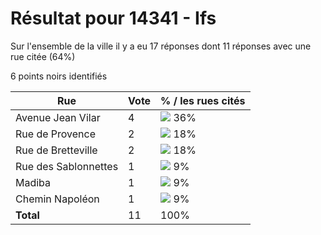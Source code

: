 # Résultat pour 14341 - Ifs

Sur l'ensemble de la ville il y a eu 17 réponses dont 11 réponses avec une rue citée (64%)

6 points noirs identifiés

| Rue | Vote | % / les rues cités|
|-----|------|-------------------|
| Avenue Jean Vilar | 4 | <img src="../../img/bar_36.gif" />&nbsp;36%|
| Rue de Provence | 2 | <img src="../../img/bar_18.gif" />&nbsp;18%|
| Rue de Bretteville | 2 | <img src="../../img/bar_18.gif" />&nbsp;18%|
| Rue des Sablonnettes | 1 | <img src="../../img/bar_9.gif" />&nbsp;9%|
| Madiba | 1 | <img src="../../img/bar_9.gif" />&nbsp;9%|
| Chemin Napoléon | 1 | <img src="../../img/bar_9.gif" />&nbsp;9%|
| **Total** | 11 | 100%|
